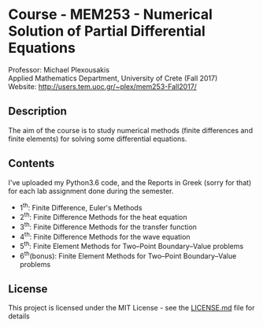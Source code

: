 # Course - MEM253 - Numerical Solution of Partial Differential Equations

Professor: Michael Plexousakis 
<br/>Applied Mathematics Department, University of Crete (Fall 2017)
<br/>Website: http://users.tem.uoc.gr/~plex/mem253-Fall2017/

## Description

The aim of the course is to study numerical methods (finite differences and finite elements) for solving some differential equations.

## Contents

I've uploaded my Python3.6 code, and the Reports in Greek (sorry for that) for each lab assignment done during the semester.
<br/>
  * 1<sup>th</sup>: Finite Difference, Euler's Methods
  * 2<sup>th</sup>: Finite Difference Methods for the heat equation 
  * 3<sup>th</sup>: Finite Difference Methods for the transfer function 
  * 4<sup>th</sup>: Finite Difference Methods for the wave equation 
  * 5<sup>th</sup>: Finite Element Methods for Two–Point Boundary–Value problems 
  * 6<sup>th</sup>(bonus): Finite Element Methods for Two–Point Boundary–Value problems

## License

This project is licensed under the MIT License - see the [LICENSE.md](LICENSE.md) file for details

